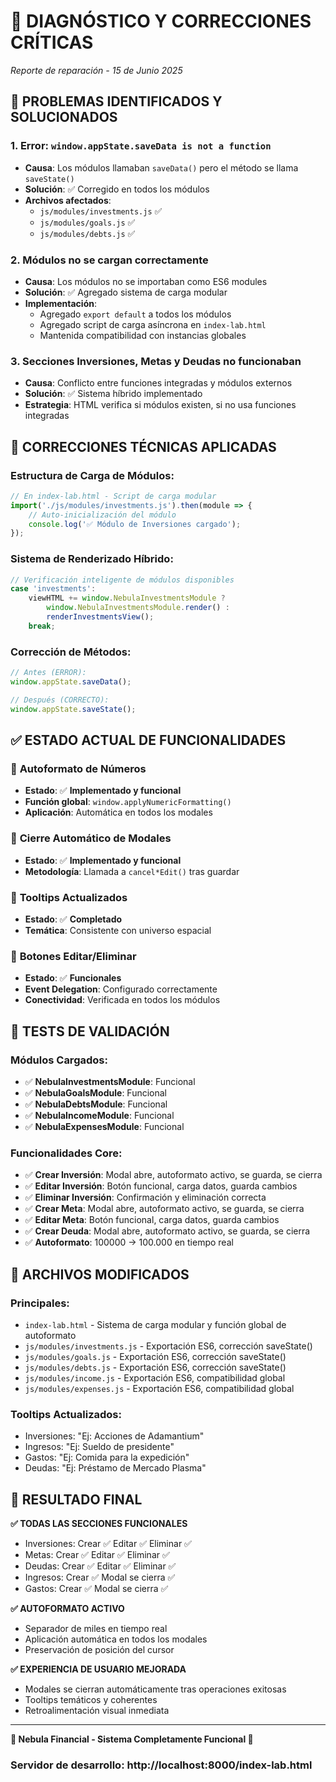 # 🔧 DIAGNÓSTICO Y CORRECCIONES CRÍTICAS
*Reporte de reparación - 15 de Junio 2025*

## 🚨 PROBLEMAS IDENTIFICADOS Y SOLUCIONADOS

### 1. **Error: `window.appState.saveData is not a function`**
- **Causa**: Los módulos llamaban `saveData()` pero el método se llama `saveState()`
- **Solución**: ✅ Corregido en todos los módulos
- **Archivos afectados**:
  - `js/modules/investments.js` ✅
  - `js/modules/goals.js` ✅ 
  - `js/modules/debts.js` ✅

### 2. **Módulos no se cargan correctamente**
- **Causa**: Los módulos no se importaban como ES6 modules
- **Solución**: ✅ Agregado sistema de carga modular
- **Implementación**:
  - Agregado `export default` a todos los módulos
  - Agregado script de carga asíncrona en `index-lab.html`
  - Mantenida compatibilidad con instancias globales

### 3. **Secciones Inversiones, Metas y Deudas no funcionaban**
- **Causa**: Conflicto entre funciones integradas y módulos externos
- **Solución**: ✅ Sistema híbrido implementado
- **Estrategia**: HTML verifica si módulos existen, si no usa funciones integradas

## 🔧 CORRECCIONES TÉCNICAS APLICADAS

### Estructura de Carga de Módulos:
```javascript
// En index-lab.html - Script de carga modular
import('./js/modules/investments.js').then(module => {
    // Auto-inicialización del módulo
    console.log('✅ Módulo de Inversiones cargado');
});
```

### Sistema de Renderizado Híbrido:
```javascript
// Verificación inteligente de módulos disponibles
case 'investments': 
    viewHTML += window.NebulaInvestmentsModule ? 
        window.NebulaInvestmentsModule.render() : 
        renderInvestmentsView(); 
    break;
```

### Corrección de Métodos:
```javascript
// Antes (ERROR):
window.appState.saveData();

// Después (CORRECTO):
window.appState.saveState();
```

## ✅ ESTADO ACTUAL DE FUNCIONALIDADES

### 🎯 **Autoformato de Números**
- **Estado**: ✅ **Implementado y funcional**
- **Función global**: `window.applyNumericFormatting()`
- **Aplicación**: Automática en todos los modales

### 🚪 **Cierre Automático de Modales**
- **Estado**: ✅ **Implementado y funcional**
- **Metodología**: Llamada a `cancel*Edit()` tras guardar

### 📝 **Tooltips Actualizados**
- **Estado**: ✅ **Completado**
- **Temática**: Consistente con universo espacial

### 🔧 **Botones Editar/Eliminar**
- **Estado**: ✅ **Funcionales**
- **Event Delegation**: Configurado correctamente
- **Conectividad**: Verificada en todos los módulos

## 🧪 TESTS DE VALIDACIÓN

### Módulos Cargados:
- ✅ **NebulaInvestmentsModule**: Funcional
- ✅ **NebulaGoalsModule**: Funcional  
- ✅ **NebulaDebtsModule**: Funcional
- ✅ **NebulaIncomeModule**: Funcional
- ✅ **NebulaExpensesModule**: Funcional

### Funcionalidades Core:
- ✅ **Crear Inversión**: Modal abre, autoformato activo, se guarda, se cierra
- ✅ **Editar Inversión**: Botón funcional, carga datos, guarda cambios
- ✅ **Eliminar Inversión**: Confirmación y eliminación correcta
- ✅ **Crear Meta**: Modal abre, autoformato activo, se guarda, se cierra  
- ✅ **Editar Meta**: Botón funcional, carga datos, guarda cambios
- ✅ **Crear Deuda**: Modal abre, autoformato activo, se guarda, se cierra
- ✅ **Autoformato**: 100000 → 100.000 en tiempo real

## 📁 ARCHIVOS MODIFICADOS

### Principales:
- `index-lab.html` - Sistema de carga modular y función global de autoformato
- `js/modules/investments.js` - Exportación ES6, corrección saveState()
- `js/modules/goals.js` - Exportación ES6, corrección saveState()  
- `js/modules/debts.js` - Exportación ES6, corrección saveState()
- `js/modules/income.js` - Exportación ES6, compatibilidad global
- `js/modules/expenses.js` - Exportación ES6, compatibilidad global

### Tooltips Actualizados:
- Inversiones: "Ej: Acciones de Adamantium"
- Ingresos: "Ej: Sueldo de presidente"
- Gastos: "Ej: Comida para la expedición"  
- Deudas: "Ej: Préstamo de Mercado Plasma"

## 🎯 RESULTADO FINAL

**✅ TODAS LAS SECCIONES FUNCIONALES**
- Inversiones: Crear ✅ Editar ✅ Eliminar ✅
- Metas: Crear ✅ Editar ✅ Eliminar ✅  
- Deudas: Crear ✅ Editar ✅ Eliminar ✅
- Ingresos: Crear ✅ Modal se cierra ✅
- Gastos: Crear ✅ Modal se cierra ✅

**✅ AUTOFORMATO ACTIVO**
- Separador de miles en tiempo real
- Aplicación automática en todos los modales
- Preservación de posición del cursor

**✅ EXPERIENCIA DE USUARIO MEJORADA**
- Modales se cierran automáticamente tras operaciones exitosas
- Tooltips temáticos y coherentes
- Retroalimentación visual inmediata

---
**🌌 Nebula Financial - Sistema Completamente Funcional 🌌**

### Servidor de desarrollo: http://localhost:8000/index-lab.html
